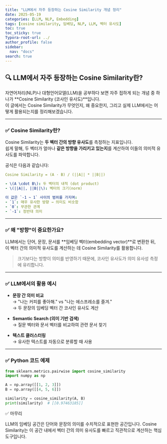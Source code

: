 ```yaml
---
title: "LLM에서 자주 등장하는 Cosine Similarity 개념 정리"
date: 2025-05-19
categories: [LLM, NLP, Embedding]
tags: [cosine similarity, 임베딩, NLP, LLM, 벡터 유사도]
toc: true
toc_sticky: true
Typora-root-url: ../
author_profile: false
sidebar:
  nav: "docs"
search: true
---
```


## 🔍 LLM에서 자주 등장하는 Cosine Similarity란?

자연어처리(NLP)나 대형언어모델(LLM)을 공부하다 보면 자주 접하게 되는 개념 중 하나가 **Cosine Similarity (코사인 유사도)**입니다.  
이 글에서는 Cosine Similarity가 무엇인지, 왜 중요한지, 그리고 실제 LLM에서는 어떻게 활용되는지를 정리해보겠습니다.

---

### ✅ Cosine Similarity란?

Cosine Similarity는 **두 벡터 간의 방향 유사도**를 측정하는 지표입니다.  
쉽게 말해, 두 벡터가 얼마나 **같은 방향을 가리키고 있는지**를 계산하여 이들의 의미적 유사도를 파악합니다.

공식은 다음과 같습니다:

```yaml
Cosine Similarity = (A · B) / (||A|| * ||B||)

- \(A \cdot B\): 두 벡터의 내적 (dot product)  
- \(||A||, ||B||\): 벡터의 크기(norm)

이 값은 `-1 ~ 1` 사이의 범위를 가지며:
- `1`: 매우 유사한 방향 → 의미도 비슷함
- `0`: 무관한 관계
- `-1`: 정반대 의미
```
---

### ✅ 왜 "방향"이 중요한가요?

LLM에서는 단어, 문장, 문서를 **임베딩 벡터(embedding vector)**로 변환한 뒤,  
이 벡터 간의 의미적 유사도를 계산하는 데 Cosine Similarity를 활용합니다.

> 크기보다는 방향이 의미를 반영하기 때문에, 코사인 유사도가 의미 유사성 측정에 유리합니다.

---

### ✅ LLM에서의 활용 예시

- **문장 간 의미 비교**  
  → "나는 커피를 좋아해." vs "나는 에스프레소를 즐겨."  
  → 두 문장의 임베딩 벡터 간 코사인 유사도 계산

- **Semantic Search (의미 기반 검색)**  
  → 질문 벡터와 문서 벡터를 비교하여 관련 문서 찾기

- **텍스트 클러스터링**  
  → 유사한 텍스트를 자동으로 분류할 때 사용

---

### ✅ Python 코드 예제

```python
from sklearn.metrics.pairwise import cosine_similarity
import numpy as np

A = np.array([[1, 2, 3]])
B = np.array([[4, 5, 6]])

similarity = cosine_similarity(A, B)
print(similarity)  # [[0.97463185]]
```

✅ 마무리

LLM의 임베딩 공간은 단어와 문장의 의미를 수치적으로 표현한 공간입니다.
Cosine Similarity는 이 공간 내에서 벡터 간의 의미 유사도를 빠르고 직관적으로 계산하는 핵심 도구입니다.